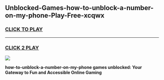 
## Unblocked-Games-how-to-unblock-a-number-on-my-phone-Play-Free-xcqwx
<h3>
<a href="https://premium76.site?title=how-to-unblock-a-number-on-my-phone&ref=23A">CLICK TO PLAY</a></h3>
<hr>

<h3>
<a href="https://premium76.site?title=how-to-unblock-a-number-on-my-phone&ref=23A">CLICK 2 PLAY</a>
  
</h3>

<a href="https://premium76.site?title=how-to-unblock-a-number-on-my-phone&ref=23A"><img src="https://clearcache.store/games.png"></a>


**how-to-unblock-a-number-on-my-phone games unblocked: Your Gateway to Fun and Accessible Online Gaming**
